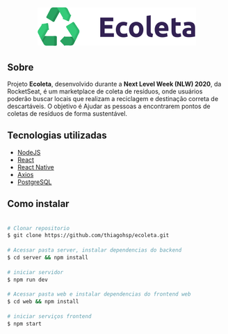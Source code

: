 <h1 align="center">
  <img src="/web/src/assets/logo.svg">
</h1>

##  Sobre

Projeto **Ecoleta**, desenvolvido durante a **Next Level Week (NLW) 2020**, da RocketSeat, é um marketplace de coleta de resíduos, onde usuários poderão buscar locais que realizam a reciclagem e destinação correta de descartáveis. O objetivo é Ajudar as pessoas a encontrarem pontos de coletas de resíduos de forma sustentável.

##  Tecnologias utilizadas

- [NodeJS]()
- [React]()
- [React Native]()
- [Axios]()
- [PostgreSQL]()

##  Como instalar

```bash

# Clonar repositorio
$ git clone https://github.com/thiagohsp/ecoleta.git

# Acessar pasta server, instalar dependencias do backend 
$ cd server && npm install 

# iniciar servidor
$ npm run dev

# Acessar pasta web e instalar dependencias do frontend web
$ cd web && npm install

# iniciar serviços frontend
$ npm start

```